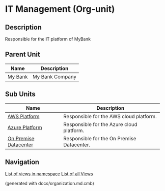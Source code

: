 # IT Management (Org-unit)
## Description
Responsible for the IT platform of MyBank


## Parent Unit
| Name | Description |
|---|---|
| [My Bank](../../mybank/my-bank-organization.md) | My Bank Company |

## Sub Units
| Name | Description |
|---|---|
| [AWS Platform](../../mybank/it-management/aws-unit.md) | Responsible for the AWS cloud platform. |
| [Azure Platform](../../mybank/it-management/azure-unit.md) | Responsible for the Azure cloud platform. |
| [On Premise Datacenter](../../mybank/it-management/onprem-unit.md) | Responsible for the On Premise Datacenter. |


## Navigation
[List of views in namespace](./views-in-namespace.md)
[List of all Views](../../views.md)

(generated with docs/organization.md.cmb)
